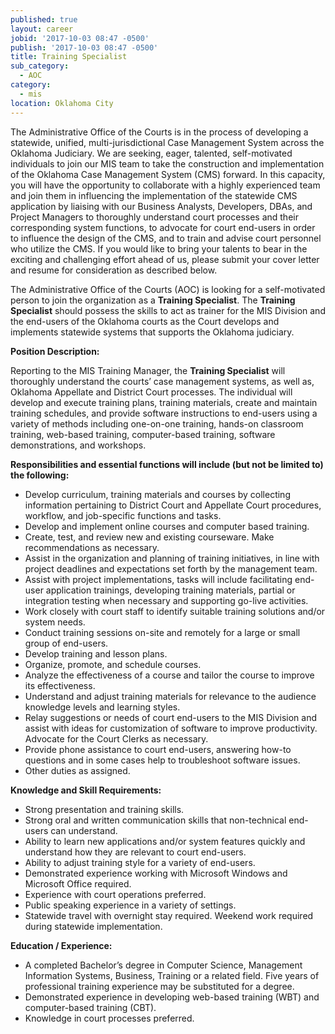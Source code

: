 ```yaml
---
published: true
layout: career
jobid: '2017-10-03 08:47 -0500'
publish: '2017-10-03 08:47 -0500'
title: Training Specialist
sub_category:
  - AOC
category:
  - mis
location: Oklahoma City
---
```

The Administrative Office of the Courts is in the process of developing a statewide, unified, 
multi-jurisdictional Case Management System across the Oklahoma Judiciary.  We are seeking, eager, talented, self-motivated individuals to join our MIS team to take the construction and implementation of the Oklahoma Case Management System (CMS) forward.  In this capacity, you will have the opportunity to collaborate with a highly experienced team and join them in influencing the implementation of the statewide CMS application by liaising with our Business Analysts, Developers, DBAs, and Project Managers to thoroughly understand court processes and their corresponding system functions, to advocate for court end-users in order to influence the design of the CMS, and to train and advise court personnel who utilize the CMS.  If you would like to bring your talents to bear in the exciting and challenging effort ahead of us, please submit your cover letter and resume for consideration as described below.

The Administrative Office of the Courts (AOC) is looking for a self-motivated person to join the organization as a **Training Specialist**.  The **Training Specialist** should possess the skills to act as trainer for the MIS Division and the end-users of the Oklahoma courts as the Court develops and implements statewide systems that supports the Oklahoma judiciary.

**Position Description:**

Reporting to the MIS Training Manager, the **Training Specialist** will thoroughly understand the courts’ case management systems, as well as, Oklahoma Appellate and District Court processes.   The individual will develop and execute training plans, training materials, create and maintain training schedules, and provide software instructions to end-users using a variety of methods including one-on-one training, hands-on classroom training, web-based training, computer-based training, software demonstrations, and workshops.   
 
**Responsibilities and essential functions will include (but not be limited to) the following:**

- Develop curriculum, training materials and courses by collecting information pertaining to District Court and Appellate Court procedures, workflow, and job-specific functions and tasks.
- Develop and implement online courses and computer based training.
- Create, test, and review new and existing courseware.   Make recommendations as necessary.
- Assist in the organization and planning of training initiatives, in line with project deadlines and expectations set forth by the management team.
- Assist with project implementations, tasks will include facilitating end-user application trainings, developing training materials, partial or integration testing when necessary and supporting go-live activities. 
- Work closely with court staff to identify suitable training solutions and/or system needs. 
- Conduct training sessions on-site and remotely for a large or small group of end-users. 
- Develop training and lesson plans.
- Organize, promote, and schedule courses.
- Analyze the effectiveness of a course and tailor the course to improve its effectiveness.
- Understand and adjust training materials for relevance to the audience knowledge levels and learning styles.
- Relay suggestions or needs of court end-users to the MIS Division and assist with ideas for customization of software to improve productivity.   Advocate for the Court Clerks as necessary.
- Provide phone assistance to court end-users, answering how-to questions and in some cases help to troubleshoot software issues.
- Other duties as assigned.

**Knowledge and Skill Requirements:**

- Strong presentation and training skills. 
- Strong oral and written communication skills that non-technical end-users can understand.
- Ability to learn new applications and/or system features quickly and understand how they are relevant to court end-users.
- Ability to adjust training style for a variety of end-users.
- Demonstrated experience working with Microsoft Windows and Microsoft Office required.
- Experience with court operations preferred.
- Public speaking experience in a variety of settings.
- Statewide travel with overnight stay required.  Weekend work required during statewide implementation.

**Education / Experience:**

- A completed Bachelor’s degree in Computer Science, Management Information Systems, Business, Training or a related field.  Five years of professional training experience may be substituted for a degree.
- Demonstrated experience in developing web-based training (WBT) and computer-based training (CBT).
- Knowledge in court processes preferred.
